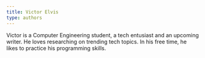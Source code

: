 ```yaml
---
title: Victor Elvis
type: authors
---
```

Victor is a Computer Engineering student, a tech entusiast and an upcoming writer. He loves researching on trending tech topics. In his free time, he likes to practice his programming skills.